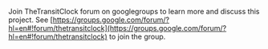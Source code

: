 Join TheTransitClock forum on googlegroups to learn more and discuss this project. See [https://groups.google.com/forum/?hl=en#!forum/thetransitclock](https://groups.google.com/forum/?hl=en#!forum/thetransitclock) to join the group.
